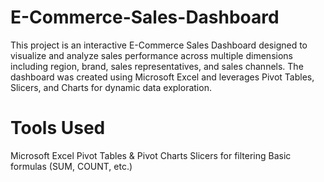 # E-Commerce-Sales-Dashboard
This project is an interactive E-Commerce Sales Dashboard designed to visualize and analyze sales performance across multiple dimensions including region, brand, sales representatives, and sales channels. The dashboard was created using Microsoft Excel and leverages Pivot Tables, Slicers, and Charts for dynamic data exploration.
# Tools Used
Microsoft Excel
Pivot Tables & Pivot Charts
Slicers for filtering
Basic formulas (SUM, COUNT, etc.)
